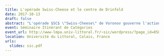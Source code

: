 ```yaml
---
title: L'opérade Swiss-Cheese et le centre de Drinfeld
date: 2017-10-13
draft: false
abstract: "L'opérade $SC$ \"Swiss-Cheese\" de Voronov gouverne l'action d'une algèbre $D_2$ sur une algèbre $D_1$, où $D_n$ est l'opérade des petits $n$-disques. Dans cet exposé, j'expliquerai comment obtenir une opérade faiblement équivalente au groupoïde fondamental de $SC$ : un premier modèle en groupoïdes qui fait intervenir le centre de Drinfeld des catégories monoïdales, et un second modèle rationel qui utilise un associateur de Drinfeld. On comparera ce second modèle à l'opérade déduite de l'homologie $H(SC)$, la différence étant expliquée par la non-formalité de $SC$."
event: Séminaire Itinérant de Catégories
event_url: http://www-lmpa.univ-littoral.fr/~sic/wordpress/?page_id=858
location: Université du Littoral, Calais, France
urls:
  slides: sic.pdf
---
```

